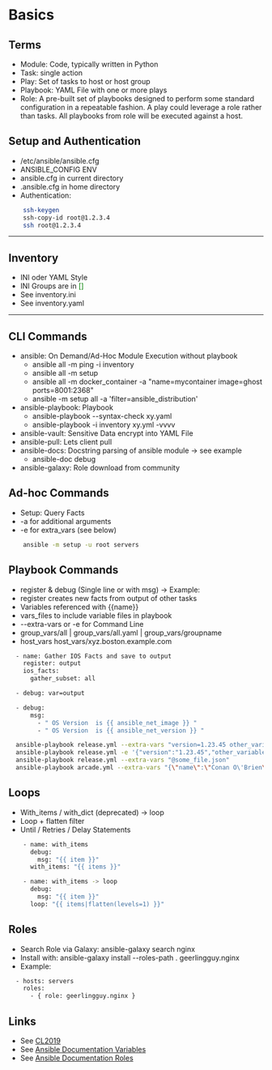 Basics
======

## Terms
* Module: Code, typically written in Python
* Task: single action
* Play: Set of tasks to host or host group
* Playbook: YAML File with one or more plays
* Role: A pre-built set of playbooks designed to perform some standard configuration in a repeatable fashion. A play could leverage a role rather than tasks. All playbooks from role will be executed against a host.

## Setup and Authentication
* /etc/ansible/ansible.cfg
* ANSIBLE_CONFIG ENV
* ansible.cfg in current directory
* .ansible.cfg in home directory
* Authentication:

```bash
    ssh-keygen
    ssh-copy-id root@1.2.3.4
    ssh root@1.2.3.4
```
***
## Inventory
* INI oder YAML Style
* INI Groups are in <span style="color:green">[]</span>
* See inventory.ini
* See inventory.yaml

***

## CLI Commands
* ansible: On Demand/Ad-Hoc Module Execution without playbook
  * ansible all -m ping -i inventory 
  * ansible all -m setup 
  * ansible all -m docker_container -a "name=mycontainer image=ghost ports=8001:2368"
  * ansible -m setup all -a 'filter=ansible_distribution'
* ansible-playbook: Playbook
  * ansible-playbook --syntax-check xy.yaml
  * ansible-playbook -i inventory xy.yml -vvvv
* ansible-vault: Sensitive Data encrypt into YAML File
* ansible-pull: Lets client pull
* ansible-docs: Docstring parsing of ansible module -> see example
  * ansible-doc debug
* ansible-galaxy: Role download from community


## Ad-hoc Commands
* Setup: Query Facts
* -a for additional arguments
* -e for extra_vars (see below)

```bash
    ansible -m setup -u root servers
```

## Playbook Commands
* register & debug (Single line or with msg) -> Example:
* register creates new facts from output of other tasks
* Variables referenced with {{name}}
* vars_files to include variable files in playbook
* --extra-vars or -e for Command Line
* group_vars/all | group_vars/all.yaml | group_vars/groupname
* host_vars host_vars/xyz.boston.example.com
  
```bash  
  - name: Gather IOS Facts and save to output
    register: output
    ios_facts:
      gather_subset: all

  - debug: var=output

  - debug:
      msg:
        - " OS Version  is {{ ansible_net_image }} "
        - " OS Version  is {{ ansible_net_version }} "

```
```bash  
  ansible-playbook release.yml --extra-vars "version=1.23.45 other_variable=foo"
  ansible-playbook release.yml -e '{"version":"1.23.45","other_variable":"foo"}'
  ansible-playbook release.yml --extra-vars "@some_file.json"
  ansible-playbook arcade.yml --extra-vars "{\"name\":\"Conan O\'Brien\"}"
```  

## Loops
* With_items / with_dict (deprecated) -> loop
* Loop + flatten filter
* Until / Retries / Delay Statements


```bash  
    - name: with_items
      debug:
        msg: "{{ item }}"
      with_items: "{{ items }}"

    - name: with_items -> loop
      debug:
        msg: "{{ item }}"
      loop: "{{ items|flatten(levels=1) }}"
```

## Roles
* Search Role via Galaxy: ansible-galaxy search nginx
* Install with: ansible-galaxy install --roles-path . geerlingguy.nginx
* Example:

```bash  
  - hosts: servers
    roles:
      - { role: geerlingguy.nginx }
```

## Links
* See [CL2019](https://www.cisco.com/c/dam/m/sr_rs/events/2019/cisco-connect/pdf/using_ansible_in_dc_automation_radenko_citakovic.pdf)
* See [Ansible Documentation Variables](https://docs.ansible.com/ansible/latest/user_guide/playbooks_variables.html)
* See [Ansible Documentation Roles](https://docs.ansible.com/ansible/latest/galaxy/user_guide.html#installing-roles)